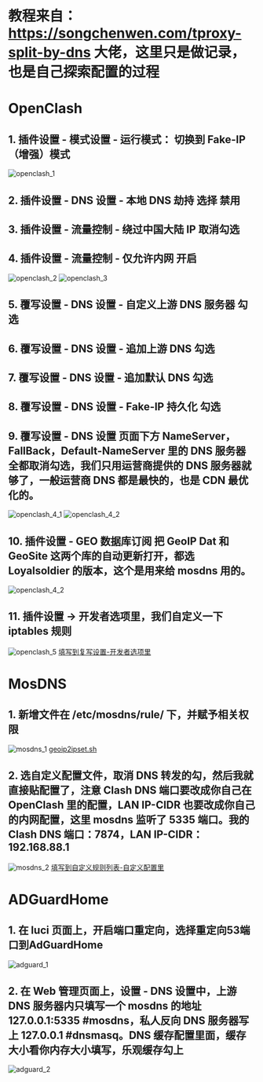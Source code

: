 <style>
/* 全局属性
 * 页边距 padding: 30px;
 * 全文字体 font-family: ptima-Regular;
 * 英文换行 word-break: break-all;
 */
#nice {
}
/* 段落，下方未标注标签参数均同此处
 * 上边距 margin-top: 5px;
 * 下边距 margin-bottom: 5px;
 * 行高 line-height: 26px;
 * 词间距 word-spacing: 3px;
 * 字间距 letter-spacing: 3px;
 * 对齐 text-align: left;
 * 颜色 color: #3e3e3e;
 * 字体大小 font-size: 16px;
 * 首行缩进 text-indent: 2em;
 */
#nice p {
}
/* 一级标题 */
#nice h1 {
}
/* 一级标题内容 */
#nice h1 .content {
}
/* 一级标题修饰 请参考有实例的主题 */
#nice h1:after {
}
/* 二级标题 */
#nice h2 {
  border-bottom: 2px solid rgb(239, 112, 96);
  font-size: 1.3em;
}
/* 二级标题内容 */
#nice h2 .content {
  display: inline-block;
  font-weight: bold;
  background: rgb(239, 112, 96);
  color: #ffffff;
  padding: 3px 10px 1px;
  border-top-right-radius: 3px;
  border-top-left-radius: 3px;
  margin-right: 3px;
}
/* 二级标题修饰 请参考有实例的主题 */
#nice h2:after {
  display: inline-block;
  content: " ";
  vertical-align: bottom;
  border-bottom: 36px solid #efebe9;
  border-right: 20px solid transparent;
}
/* 三级标题 */
#nice h3 {
}
/* 三级标题内容 */
#nice h3 .content {
}
/* 三级标题修饰 请参考有实例的主题 */
#nice h3:after {
}
/* 无序列表整体样式
 * list-style-type: square|circle|disc;
 */
#nice ul {
}
/* 有序列表整体样式
 * list-style-type: upper-roman|lower-greek|lower-alpha;
 */
#nice ol {
}
/* 列表内容，不要设置li
 */
#nice li section {
}
/* 引用
 * 左边缘颜色 border-left-color: black;
 * 背景色 background: gray;
 */
#nice .multiquote-1 {
  border-left-color: rgb(239, 112, 96);
  background: #fff9f9;
}
/* 引用文字 */
#nice .multiquote-1 p {
}
/* 链接 
 * border-bottom: 1px solid #009688;
 */
#nice a {
  color: rgb(239, 112, 96);
  border-bottom: 1px solid rgb(239, 112, 96);
}
/* 加粗 */
#nice strong {
}
/* 斜体 */
#nice em {
}
/* 加粗斜体 */
#nice em strong {
}
/* 删除线 */
#nice del {
}
/* 分隔线
 * 粗细、样式和颜色
 * border-top: 1px solid #3e3e3e;
 */
#nice hr {
}
/* 图片
 * 宽度 width: 80%;
 * 居中 margin: 0 auto;
 * 居左 margin: 0 0;
 */
#nice img {
}
/* 图片描述文字 */
#nice figcaption {
}
/* 行内代码 */
#nice p code, #nice li code {
  color: rgb(239, 112, 96);
}
/* 非微信代码块
 * 代码块不换行 display: -webkit-box !important;
 * 代码块换行 display: block;
 */
#nice pre code {
}
/*
 * 表格内的单元格
 * 字体大小 font-size: 16px;
 * 边框 border: 1px solid #ccc;
 * 内边距 padding: 5px 10px;
 */
#nice table tr th,
#nice table tr td {
}
/* 脚注文字 */
#nice .footnote-word {
  color: #ff3502;
}
/* 脚注上标 */
#nice .footnote-ref {
  color: rgb(239, 112, 96);
}
/* "参考资料"四个字 
 * 内容 content: "参考资料";
 */
#nice .footnotes-sep:before {
}
/* 参考资料编号 */
#nice .footnote-num {
}
/* 参考资料文字 */
#nice .footnote-item p { 
}
/* 参考资料解释 */
#nice .footnote-item p em {
}
/* 行间公式
 * 最大宽度 max-width: 300% !important;
 */
#nice .block-equation svg {
}
/* 行内公式
 */
#nice .inline-equation svg {  
}

</style>

# 教程来自：https://songchenwen.com/tproxy-split-by-dns 大佬，这里只是做记录，也是自己探索配置的过程

# OpenClash

## 1. 插件设置 - 模式设置 - 运行模式： 切换到 Fake-IP（增强）模式

![openclash_1](pic/openclash_1.png)

## 2. 插件设置 - DNS 设置 - 本地 DNS 劫持 选择 禁用
## 3. 插件设置 - 流量控制 - 绕过中国大陆 IP 取消勾选
## 4. 插件设置 - 流量控制 - 仅允许内网 开启

![openclash_2](pic/openclash_2.png)
![openclash_3](pic/openclash_3.png)

## 5. 覆写设置 - DNS 设置 - 自定义上游 DNS 服务器 勾选
## 6. 覆写设置 - DNS 设置 - 追加上游 DNS 勾选
## 7. 覆写设置 - DNS 设置 - 追加默认 DNS 勾选
## 8. 覆写设置 - DNS 设置 - Fake-IP 持久化 勾选
## 9. 覆写设置 - DNS 设置 页面下方 NameServer，FallBack，Default-NameServer 里的 DNS 服务器全都取消勾选，我们只用运营商提供的 DNS 服务器就够了，一般运营商 DNS 都是最快的，也是 CDN 最优化的。

![openclash_4_1](pic/openclash_4_1.png)
![openclash_4_2](pic/openclash_4_2.png)

## 10. 插件设置 - GEO 数据库订阅 把 GeoIP Dat 和 GeoSite 这两个库的自动更新打开，都选 Loyalsoldier 的版本，这个是用来给 mosdns 用的。

![openclash_4_2](pic/openclash_4_0.png)

## 11. 插件设置 -> 开发者选项里，我们自定义一下 iptables 规则

![openclash_5](pic/openclash_5.png)
[填写到复写设置-开发者选项里](https://github.com/hsuyelin/mosdns-openclash-adguradhome/blob/main/files/openclash_developer.config)

# MosDNS

## 1. 新增文件在 /etc/mosdns/rule/ 下，并赋予相关权限

![mosdns_1](pic/mosdns_1.png)
[geoip2ipset.sh](https://github.com/hsuyelin/mosdns-openclash-adguradhome/blob/main/files/geoip2ipset.sh)

## 2. 选自定义配置文件，取消 DNS 转发的勾，然后我就直接贴配置了，注意 Clash DNS 端口要改成你自己在 OpenClash 里的配置，LAN IP-CIDR 也要改成你自己的内网配置，这里 mosdns 监听了 5335 端口。我的 Clash DNS 端口：7874，LAN IP-CIDR：192.168.88.1

![mosdns_2](pic/mosdns_2.png)
[填写到自定义规则列表-自定义配置里](https://github.com/hsuyelin/mosdns-openclash-adguradhome/blob/main/files/mosdns.config)

# ADGuardHome

## 1. 在 luci 页面上，开启端口重定向，选择重定向53端口到AdGuardHome

![adguard_1](pic/adguard_1.png)

## 2. 在 Web 管理页面上，设置 - DNS 设置中，上游 DNS 服务器内只填写一个 mosdns 的地址 127.0.0.1:5335 #mosdns，私人反向 DNS 服务器写上 127.0.0.1 #dnsmasq。DNS 缓存配置里面，缓存大小看你内存大小填写，乐观缓存勾上

![adguard_2](pic/adguard_2.png)

